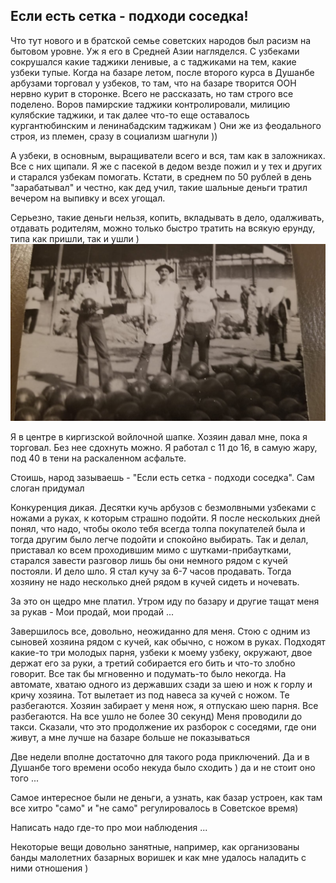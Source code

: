 ## Если есть сетка - подходи соседка!

Что тут нового и в братской семье советских народов был расизм на бытовом уровне. Уж я его в Средней Азии нагляделся. С узбеками сокрушался какие таджики ленивые, а с таджиками на тем, какие узбеки тупые. Когда на базаре летом, после второго курса в Душанбе арбузами торговал у узбеков, то там, что на базаре творится ООН нервно курит в сторонке. Всего не рассказать, но там строго все поделено. Воров памирские таджики контролировали, милицию кулябские таджики, и так далее что-то еще оставалось кургантюбинским и ленинабадским таджикам ) Они же из феодального строя, из племен, сразу в социализм шагнули ))

А узбеки, в основным, выращиватели всего и вся, там как в заложниках. Все с них щипали. Я же с пасекой в дедом везде пожил и у тех и других и старался узбекам помогать. Кстати, в среднем по 50 рублей в день "зарабатывал" и честно,  как дед учил, такие шальные деньги тратил вечером на выпивку и всех угощал.

Серьезно, такие деньги нельзя, копить, вкладывать в дело, одалживать, отдавать родителям, можно только быстро тратить на всякую ерунду, типа как пришли, так и ушли )
![bazar](images/bazar.jpg)


Я в центре в киргизской войлочной шапке. Хозяин давал мне, пока я торговал.
Без нее сдохнуть можно.  Я работал с 11 до 16, в самую жару, под 40 в тени на раскаленном асфальте.

Стоишь, народ зазываешь - "Если есть сетка - подходи соседка". Сам слоган придумал 

Конкуренция дикая. Десятки кучь арбузов с безмолвными узбеками с ножами а руках, к которым страшно подойти. Я после нескольких дней понял, что надо, чтобы около тебя всегда толпа покупателей была и тогда другим было легче подойти и спокойно выбирать. Так и делал, приставал ко всем проходившим мимо с шутками-прибаутками, старался завести разговор лишь бы они немного рядом с кучей постояли. И дело шло. Я стал кучу за 6-7 часов продавать. Тогда хозяину не надо несколько дней рядом в кучей сидеть и ночевать.

За это он щедро мне платил. Утром иду по базару и другие тащат меня за рукав - Мои продай, мои продай ...

Завершилось все, довольно, неожиданно для меня. Стою с одним из сыновей хозяина рядом с кучей, как обычно, с ножом в руках. Подходят какие-то три молодых парня, узбеки к моему узбеку, окружают, двое держат его за руки, а третий собирается его бить и что-то злобно говорит. Все так бы мгновенно  и подумать-то было некогда. На автомате, хватаю одного из державших сзади за шею и нож к горлу и кричу хозяина. Тот вылетает из под навеса за кучей с ножом. Те разбегаются. Хозяин забирает у меня нож, я отпускаю шею парня. Все разбегаются. На все ушло не более 30 секунд)
Меня проводили до такси. Сказали, что это продолжение их разборок с соседями, где они живут, а мне лучше на базаре больше не показываться 

Две недели вполне достаточно для такого рода приключений. Да и в Душанбе того времени особо некуда было сходить ) да и не стоит оно того ...

Самое интересное были не деньги, а узнать, как базар устроен, как там все хитро "само" и "не само" регулировалось в Советское время)

Написать надо где-то про мои наблюдения ...

Некоторые вещи довольно занятные, например, как организованы банды малолетних базарных воришек и как мне удалось наладить с ними отношения )